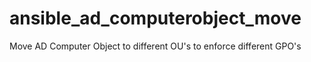 # ansible_ad_computerobject_move
Move AD Computer Object to different OU's to enforce different GPO's
